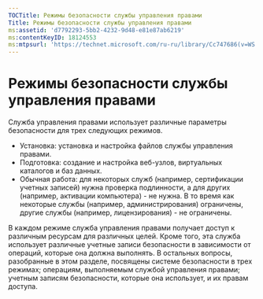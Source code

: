 ```yaml
---
TOCTitle: Режимы безопасности службы управления правами
Title: Режимы безопасности службы управления правами
ms:assetid: 'd7792293-5bb2-4232-9d48-e81e87ab6219'
ms:contentKeyID: 18124553
ms:mtpsurl: 'https://technet.microsoft.com/ru-ru/library/Cc747686(v=WS.10)'
---
```


Режимы безопасности службы управления правами
=============================================

Служба управления правами использует различные параметры безопасности для трех следующих режимов.

-   Установка: установка и настройка файлов службы управления правами.
-   Подготовка: создание и настройка веб-узлов, виртуальных каталогов и баз данных.
-   Обычная работа: для некоторых служб (например, сертификации учетных записей) нужна проверка подлинности, а для других (например, активации компьютера) - не нужна. В то время как некоторые службы (например, администрирования) ограничены, другие службы (например, лицензирования) - не ограничены.

В каждом режиме служба управления правами получает доступ к различным ресурсам для различных целей. Кроме того, эта служба использует различные учетные записи безопасности в зависимости от операций, которые она должна выполнять. В остальных вопросы, разобранные в этом разделе, посвящены системе безопасности в трех режимах; операциям, выполняемым службой управления правами; учетным записям безопасности, которые она использует, и их правам доступа.
